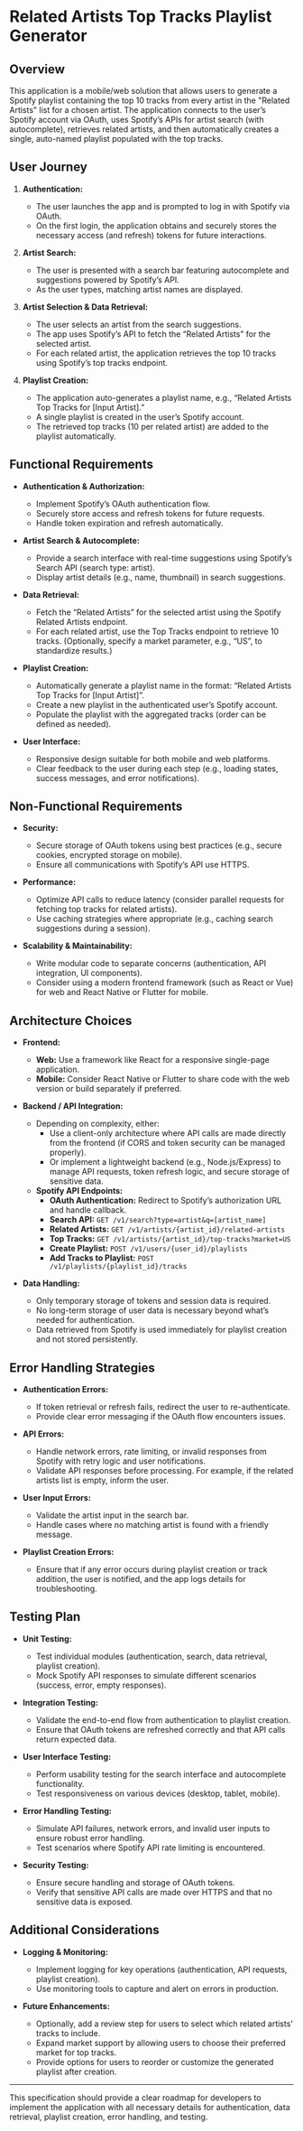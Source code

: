 # Related Artists Top Tracks Playlist Generator

## Overview

This application is a mobile/web solution that allows users to generate a Spotify playlist containing the top 10 tracks from every artist in the "Related Artists" list for a chosen artist. The application connects to the user’s Spotify account via OAuth, uses Spotify’s APIs for artist search (with autocomplete), retrieves related artists, and then automatically creates a single, auto-named playlist populated with the top tracks.

## User Journey

1. **Authentication:**
   - The user launches the app and is prompted to log in with Spotify via OAuth.
   - On the first login, the application obtains and securely stores the necessary access (and refresh) tokens for future interactions.

2. **Artist Search:**
   - The user is presented with a search bar featuring autocomplete and suggestions powered by Spotify’s API.
   - As the user types, matching artist names are displayed.

3. **Artist Selection & Data Retrieval:**
   - The user selects an artist from the search suggestions.
   - The app uses Spotify’s API to fetch the “Related Artists” for the selected artist.
   - For each related artist, the application retrieves the top 10 tracks using Spotify’s top tracks endpoint.

4. **Playlist Creation:**
   - The application auto-generates a playlist name, e.g., “Related Artists Top Tracks for [Input Artist].”
   - A single playlist is created in the user’s Spotify account.
   - The retrieved top tracks (10 per related artist) are added to the playlist automatically.

## Functional Requirements

- **Authentication & Authorization:**
  - Implement Spotify’s OAuth authentication flow.
  - Securely store access and refresh tokens for future requests.
  - Handle token expiration and refresh automatically.

- **Artist Search & Autocomplete:**
  - Provide a search interface with real-time suggestions using Spotify’s Search API (search type: artist).
  - Display artist details (e.g., name, thumbnail) in search suggestions.

- **Data Retrieval:**
  - Fetch the “Related Artists” for the selected artist using the Spotify Related Artists endpoint.
  - For each related artist, use the Top Tracks endpoint to retrieve 10 tracks. (Optionally, specify a market parameter, e.g., “US”, to standardize results.)

- **Playlist Creation:**
  - Automatically generate a playlist name in the format: “Related Artists Top Tracks for [Input Artist]”.
  - Create a new playlist in the authenticated user’s Spotify account.
  - Populate the playlist with the aggregated tracks (order can be defined as needed).

- **User Interface:**
  - Responsive design suitable for both mobile and web platforms.
  - Clear feedback to the user during each step (e.g., loading states, success messages, and error notifications).

## Non-Functional Requirements

- **Security:**
  - Secure storage of OAuth tokens using best practices (e.g., secure cookies, encrypted storage on mobile).
  - Ensure all communications with Spotify’s API use HTTPS.
  
- **Performance:**
  - Optimize API calls to reduce latency (consider parallel requests for fetching top tracks for related artists).
  - Use caching strategies where appropriate (e.g., caching search suggestions during a session).

- **Scalability & Maintainability:**
  - Write modular code to separate concerns (authentication, API integration, UI components).
  - Consider using a modern frontend framework (such as React or Vue) for web and React Native or Flutter for mobile.

## Architecture Choices

- **Frontend:**
  - **Web:** Use a framework like React for a responsive single-page application.
  - **Mobile:** Consider React Native or Flutter to share code with the web version or build separately if preferred.

- **Backend / API Integration:**
  - Depending on complexity, either:
    - Use a client-only architecture where API calls are made directly from the frontend (if CORS and token security can be managed properly).
    - Or implement a lightweight backend (e.g., Node.js/Express) to manage API requests, token refresh logic, and secure storage of sensitive data.
  - **Spotify API Endpoints:**
    - **OAuth Authentication:** Redirect to Spotify’s authorization URL and handle callback.
    - **Search API:** `GET /v1/search?type=artist&q=[artist_name]`
    - **Related Artists:** `GET /v1/artists/{artist_id}/related-artists`
    - **Top Tracks:** `GET /v1/artists/{artist_id}/top-tracks?market=US`
    - **Create Playlist:** `POST /v1/users/{user_id}/playlists`
    - **Add Tracks to Playlist:** `POST /v1/playlists/{playlist_id}/tracks`

- **Data Handling:**
  - Only temporary storage of tokens and session data is required.
  - No long-term storage of user data is necessary beyond what’s needed for authentication.
  - Data retrieved from Spotify is used immediately for playlist creation and not stored persistently.

## Error Handling Strategies

- **Authentication Errors:**
  - If token retrieval or refresh fails, redirect the user to re-authenticate.
  - Provide clear error messaging if the OAuth flow encounters issues.

- **API Errors:**
  - Handle network errors, rate limiting, or invalid responses from Spotify with retry logic and user notifications.
  - Validate API responses before processing. For example, if the related artists list is empty, inform the user.

- **User Input Errors:**
  - Validate the artist input in the search bar.
  - Handle cases where no matching artist is found with a friendly message.

- **Playlist Creation Errors:**
  - Ensure that if any error occurs during playlist creation or track addition, the user is notified, and the app logs details for troubleshooting.

## Testing Plan

- **Unit Testing:**
  - Test individual modules (authentication, search, data retrieval, playlist creation).
  - Mock Spotify API responses to simulate different scenarios (success, error, empty responses).

- **Integration Testing:**
  - Validate the end-to-end flow from authentication to playlist creation.
  - Ensure that OAuth tokens are refreshed correctly and that API calls return expected data.

- **User Interface Testing:**
  - Perform usability testing for the search interface and autocomplete functionality.
  - Test responsiveness on various devices (desktop, tablet, mobile).

- **Error Handling Testing:**
  - Simulate API failures, network errors, and invalid user inputs to ensure robust error handling.
  - Test scenarios where Spotify API rate limiting is encountered.

- **Security Testing:**
  - Ensure secure handling and storage of OAuth tokens.
  - Verify that sensitive API calls are made over HTTPS and that no sensitive data is exposed.

## Additional Considerations

- **Logging & Monitoring:**
  - Implement logging for key operations (authentication, API requests, playlist creation).
  - Use monitoring tools to capture and alert on errors in production.

- **Future Enhancements:**
  - Optionally, add a review step for users to select which related artists’ tracks to include.
  - Expand market support by allowing users to choose their preferred market for top tracks.
  - Provide options for users to reorder or customize the generated playlist after creation.

---

This specification should provide a clear roadmap for developers to implement the application with all necessary details for authentication, data retrieval, playlist creation, error handling, and testing.